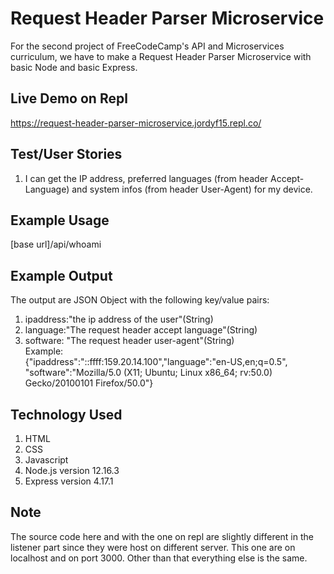 # Request Header Parser Microservice
For the second project of FreeCodeCamp's API and Microservices curriculum, we have to make a Request Header Parser Microservice with basic Node and basic Express.

## Live Demo on Repl
https://request-header-parser-microservice.jordyf15.repl.co/

## Test/User Stories
1. I can get the IP address, preferred languages (from header Accept-Language)
and system infos (from header User-Agent) for my device.

## Example Usage
[base url]/api/whoami

## Example Output
The output are JSON Object with the following key/value pairs:
1. ipaddress:"the ip address of the user"(String)
2. language:"The request header accept language"(String)
3. software: "The request header user-agent"(String)  
Example:  
{"ipaddress":"::ffff:159.20.14.100","language":"en-US,en;q=0.5",
"software":"Mozilla/5.0 (X11; Ubuntu; Linux x86_64; rv:50.0) Gecko/20100101 Firefox/50.0"}

## Technology Used
1. HTML
2. CSS
3. Javascript
4. Node.js version 12.16.3
5. Express version 4.17.1

## Note
The source code here and with the one on repl are slightly different in the listener part since they were host on different server. This one are on localhost and on port 3000. Other than that everything else is the same.